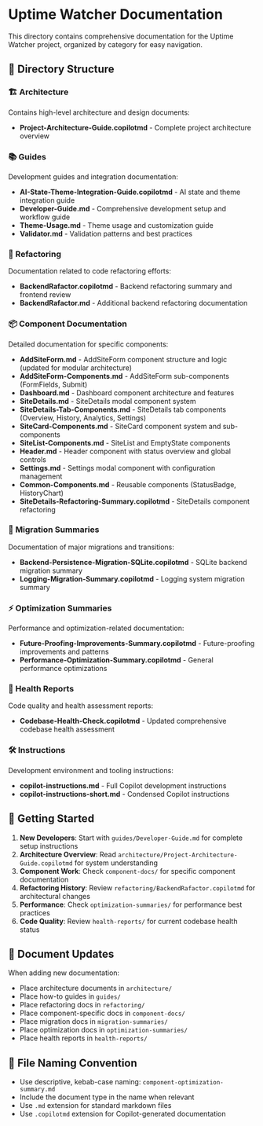# Uptime Watcher Documentation

This directory contains comprehensive documentation for the Uptime Watcher project, organized by category for easy navigation.

## 📁 Directory Structure

### 🏗️ Architecture

Contains high-level architecture and design documents:

- **Project-Architecture-Guide.copilotmd** - Complete project architecture overview

### 📚 Guides

Development guides and integration documentation:

- **AI-State-Theme-Integration-Guide.copilotmd** - AI state and theme integration guide
- **Developer-Guide.md** - Comprehensive development setup and workflow guide
- **Theme-Usage.md** - Theme usage and customization guide
- **Validator.md** - Validation patterns and best practices

### 🔧 Refactoring

Documentation related to code refactoring efforts:

- **BackendRafactor.copilotmd** - Backend refactoring summary and frontend review
- **BackendRafactor.md** - Additional backend refactoring documentation

### 📦 Component Documentation

Detailed documentation for specific components:

- **AddSiteForm.md** - AddSiteForm component structure and logic (updated for modular architecture)
- **AddSiteForm-Components.md** - AddSiteForm sub-components (FormFields, Submit)
- **Dashboard.md** - Dashboard component architecture and features
- **SiteDetails.md** - SiteDetails modal component system
- **SiteDetails-Tab-Components.md** - SiteDetails tab components (Overview, History, Analytics, Settings)
- **SiteCard-Components.md** - SiteCard component system and sub-components
- **SiteList-Components.md** - SiteList and EmptyState components
- **Header.md** - Header component with status overview and global controls
- **Settings.md** - Settings modal component with configuration management
- **Common-Components.md** - Reusable components (StatusBadge, HistoryChart)
- **SiteDetails-Refactoring-Summary.copilotmd** - SiteDetails component refactoring

### 🚀 Migration Summaries

Documentation of major migrations and transitions:

- **Backend-Persistence-Migration-SQLite.copilotmd** - SQLite backend migration summary
- **Logging-Migration-Summary.copilotmd** - Logging system migration summary

### ⚡ Optimization Summaries

Performance and optimization-related documentation:

- **Future-Proofing-Improvements-Summary.copilotmd** - Future-proofing improvements and patterns
- **Performance-Optimization-Summary.copilotmd** - General performance optimizations

### 🏥 Health Reports

Code quality and health assessment reports:

- **Codebase-Health-Check.copilotmd** - Updated comprehensive codebase health assessment

### 🛠️ Instructions

Development environment and tooling instructions:

- **copilot-instructions.md** - Full Copilot development instructions
- **copilot-instructions-short.md** - Condensed Copilot instructions

## 📖 Getting Started

1. **New Developers**: Start with `guides/Developer-Guide.md` for complete setup instructions
2. **Architecture Overview**: Read `architecture/Project-Architecture-Guide.copilotmd` for system understanding
3. **Component Work**: Check `component-docs/` for specific component documentation
4. **Refactoring History**: Review `refactoring/BackendRafactor.copilotmd` for architectural changes
5. **Performance**: Check `optimization-summaries/` for performance best practices
6. **Code Quality**: Review `health-reports/` for current codebase health status

## 🔄 Document Updates

When adding new documentation:

- Place architecture documents in `architecture/`
- Place how-to guides in `guides/`
- Place refactoring docs in `refactoring/`
- Place component-specific docs in `component-docs/`
- Place migration docs in `migration-summaries/`
- Place optimization docs in `optimization-summaries/`
- Place health reports in `health-reports/`

## 📝 File Naming Convention

- Use descriptive, kebab-case naming: `component-optimization-summary.md`
- Include the document type in the name when relevant
- Use `.md` extension for standard markdown files
- Use `.copilotmd` extension for Copilot-generated documentation

